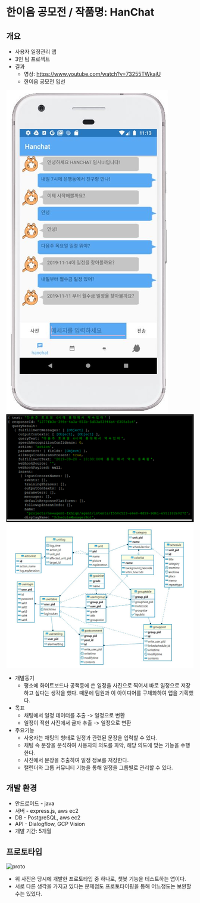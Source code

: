 # 한이음 공모전 / 작품명: HanChat


개요
--------------
- 사용자 일정관리 앱
- 3인 팀 프로젝트
- 결과
  - 영상: https://www.youtube.com/watch?v=73255TWkajU
  - 한이음 공모전 입선
  
<img src="/sample/appImage.PNG" title="px(픽셀) 크기 설정" alt="앱 이미지"></img><br/>
<img src="/sample/server.PNG" title="px(픽셀) 크기 설정" alt="서버 동작"></img><br/>
<img src="/sample/db.PNG" title="px(픽셀) 크기 설정" alt="데이터베이스"></img><br/>

- 개발동기
  - 평소에 화이트보드나 공책등에 쓴 일정을 사진으로 찍어서 바로 일정으로 저장하고 싶다는 생각을 했다. 때문에 팀원과 이 아이디어를 구체화하여 앱을 기획했다.
- 목표
  - 채팅에서 일정 데이터를 추출 -> 일정으로 변환
  - 일정이 적힌 사진에서 글자 추출 -> 일정으로 변환
- 주요기능
  - 사용자는 채팅의 형태로 일정과 관련된 문장을 입력할 수 있다.
  - 채팅 속 문장을 분석하여 사용자의 의도를 파악, 해당 의도에 맞는 기능을 수행한다.
  - 사진에서 문장을 추출하여 일정 정보를 저장한다.
  - 캘린더와 그룹 커뮤니티 기능을 통해 일정을 그룹별로 관리할 수 있다.
  

개발 환경
-----------
- 안드로이드 - java
- 서버 - express.js, aws ec2
- DB - PostgreSQL, aws ec2
- API - Dialogflow, GCP Vision
- 개발 기간: 5개월


프로토타입
--------------
![proto](./sample_images/chatbotPrototype.JPG)

- 위 사진은 당시에 개발한 프로토타입 중 하나로, 챗봇 기능을 테스트하는 앱이다.
- 서로 다른 생각을 가지고 있다는 문제점도 프로토타이핑을 통해 어느정도는 보완할 수는 있었다.

